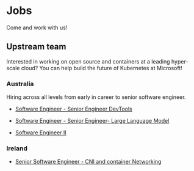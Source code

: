 # Jobs

Come and work with us!

## Upstream team

Interested in working on open source and containers at a leading hyper-scale cloud? You can help build the future of Kubernetes at Microsoft!

### Australia
Hiring across all levels from early in career to senior software engineer.

- [Software Engineer - Senior Engineer DevTools](https://jobs.careers.microsoft.com/global/en/job/1716579/Software-Engineer---Senior-Engineer-DevTools)

- [Software Engineer - Senior Engineer- Large Language Model](https://jobs.careers.microsoft.com/global/en/job/1716594/Software-Engineer---Senior-Engineer--Large-Language-Model)

- [Software Engineer II](https://jobs.careers.microsoft.com/global/en/job/1712014/Software-Engineer-II)

### Ireland
- [Senior Software Engineer - CNI and container Networking](https://jobs.careers.microsoft.com/global/en/job/1711285/Senior-Software-Engineer)
